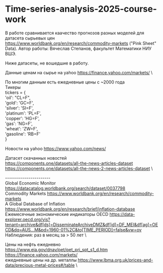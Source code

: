 # Time-series-analysis-2025-course-work

В работе сравнивается каачество прогнозов разных моделей для датасета сырьевых цен https://www.worldbank.org/en/research/commodity-markets ("Pink Sheet" Data).
Автор работы: Вячеслав Степанов, факультет Математики НИУ ВШЭ.

Ниже датасеты, не вошедшие в работу.

Данные ценам на сырье на yahoo https://finance.yahoo.com/markets/ \

По многим данным есть ежедневные цены с ~2000 года \
Тикеры \
tickers = { \
    'oil': "CL=F", \
    'gold': 'GC=F', \
    'silver': 'SI=F', \
    'platinum': 'PL=F', \
    'copper': 'HG=F', \
    'gas': 'NG=F', \
    'wheat': 'ZW=F', \
    'gasoline': 'RB=F' \
} 

Новости на yahoo https://www.yahoo.com/news/

Датасет скачанных новостей \
https://components.one/datasets/all-the-news-articles-dataset \
https://components.one/datasets/all-the-news-2-news-articles-dataset \

-----------------------\
Global Economic Monitor https://datacatalog.worldbank.org/search/dataset/0037798 \
Commodity Markets https://www.worldbank.org/en/research/commodity-markets \
A Global Database of Inflation https://www.worldbank.org/en/research/brief/inflation-database \
Ежемесячные экономические индикаторы OECD https://data-explorer.oecd.org/vis?tenant=archive&df[ds]=DisseminateArchiveDMZ&df[id]=DF_MEI&df[ag]=OECD&dq=AUS...M&pd=1960-01%2C&to[TIME_PERIOD]=false&vw=ov \
Наблюдения: раз в месяц за > 50 лет \

Цены на нефть ежедневно https://www.eia.gov/dnav/pet/pet_pri_spt_s1_d.htm \
https://finance.yahoo.com/markets/ \
ежедневные цены на др. металлы https://www.lbma.org.uk/prices-and-data/precious-metal-prices#/table \

